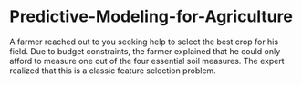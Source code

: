# Predictive-Modeling-for-Agriculture
A farmer reached out to you seeking help to select the best crop for his field. Due to budget constraints, the farmer explained that he could only afford to measure one out of the four essential soil measures. The expert realized that this is a classic feature selection problem.
